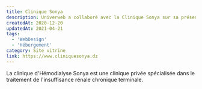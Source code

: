 ```yaml
---
title: Clinique Sonya
description: Univerweb a collaboré avec la Clinique Sonya sur sa présence numérique. Nous avons créé le site web et nous assurons son hébergement.
createdAt: 2020-12-20
updatedAt: 2021-04-21
tags:
  - 'WebDesign'
  - 'Hébergement'
category: Site vitrine
link: https://www.cliniquesonya.dz
---
```


La clinique d'Hémodialyse Sonya est une clinique privée spécialisée dans le traitement de l'insuffisance rénale chronique terminale.
